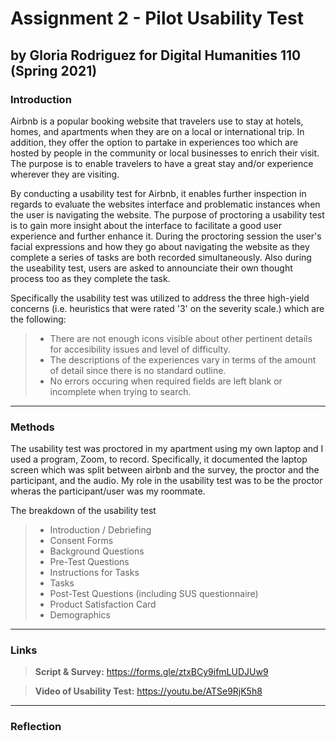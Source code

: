 # Assignment 2 - Pilot Usability Test
## by Gloria Rodriguez for Digital Humanities 110 (Spring 2021)

### Introduction 
Airbnb is a popular booking website that travelers use to stay at hotels, homes, and apartments when they are on a local or international trip. In addition, they offer the option to partake in experiences too which are hosted by people in the community or local businesses to enrich their visit. The purpose is to enable travelers to have a great stay and/or experience wherever they are visiting. 

By conducting a usability test for Airbnb, it enables further inspection in regards to evaluate the websites interface and problematic instances when the user is navigating the website. The purpose of proctoring a usability test is to gain more insight about the interface to facilitate a good user experience and further enhance it. During the proctoring session the user's facial expressions and how they go about navigating the website as they complete a series of tasks are both recorded simultaneously. Also during the useability test, users are asked to announciate their own thought process too as they complete the task.

Specifically the usability test was utilized to address the three high-yield concerns (i.e. heuristics that were rated '3' on the severity scale.) which are the following:
> * There are not enough icons visible about other pertinent details for accesibility issues and level of difficulty. 
> * The descriptions of the experiences vary in terms of the amount of detail since there is no standard outline.
> * No errors occuring when required fields are left blank or incomplete when trying to search. 

---
### Methods
The usability test was proctored in my apartment using my own laptop and I used a program, Zoom, to record. Specifically, it documented the laptop screen which was split between airbnb and the survey, the proctor and the participant, and the audio. My role in the usability test was to be the proctor wheras the participant/user was my roommate.

The breakdown of the usability test
> * Introduction / Debriefing
> * Consent Forms
> * Background Questions 
> * Pre-Test Questions 
> * Instructions for Tasks
> * Tasks 
> * Post-Test Questions (including SUS questionnaire)
> * Product Satisfaction Card
> * Demographics 

---
### Links 
> **Script & Survey:** https://forms.gle/ztxBCy9ifmLUDJUw9

> **Video of Usability Test:** https://youtu.be/ATSe9RjK5h8

---
### Reflection 
